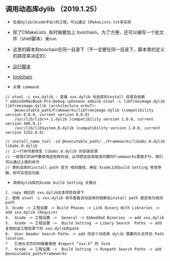 ## 调用动态库dylib    （2019.1.25）

* `生成dylib(Xcode平台)的工程，可以通过 CMakeLists.txt来实现`
* 除了CMakeLists ,有时候要加上 toolchaiin，为了方便，还可以编写一个批文件（shell脚本）来run.
* 这里的脚本和toochain在同一目录下（不一定要在同一目录下，脚本里的定义的路径来决定的）
* [运行脚本](https://github.com/GalenDeng/IOS_Study/blob/master/Xcode/dylib%E5%BA%93%E7%9A%84%E7%94%9F%E6%88%90%E4%B8%8E%E8%B0%83%E7%94%A8/configture_ios)
* [toolchain](https://github.com/GalenDeng/IOS_Study/blob/master/Xcode/dylib%E5%BA%93%E7%9A%84%E7%94%9F%E6%88%90%E4%B8%8E%E8%B0%83%E7%94%A8/toolchain_ios64.cmake)

* `关键 command`
```
// otool -L xxx.dylib : 查看 xxx.dylib 动态库的install 目录及依赖
* admindeMacBook-Pro:Debug-iphoneos admin$ otool -L libfreeimage.dylib
libfreeimage.dylib (architecture armv7):
	@executable_path/Frameworks/libfreeimage.dylib (compatibility version 0.0.0, current version 0.0.0)
	/usr/lib/libc++.1.dylib (compatibility version 1.0.0, current version 400.9.1)
	/usr/lib/libSystem.B.dylib (compatibility version 1.0.0, current version 1252.0.0)

// install_name_tool -id @executable_path/../Frameworks/libabc.0.dylib libabc.0.dylib 
// 上一行命令是改变 libabc.0.dylib 的安装目录
// 一般我们的APP要使用这些库的话，必须把这些库放进内置的Frameworks里面才行，我们可以通过上面的命令
// 使到该库的install path 变为 相对路径，再在 Xcode上的build Setting 修改参数，即可实现这功能
```
* `调用dylib库的Xcode build Setting 关键点`
```
1. copy 相应的 xxx.dylib在本项目目录下
2. 使用 otool -L xxx.dylib 命令查看该动态库的依赖及install path 是否改为相对path
3. Xcode -> 工程设置 -> Build Phases -> Link Binary With Libraries -> add xxx.dylib (Require)
4.  Xcode -> 工程设置 ->  General -> Embedded Binaries -> add xxx.dylib
5.  Xcode -> 工程设置 ->  Build Setting -> Libary Search  Paths -> add 复制到该工程目录下的 xxx.dylib的path
6.  User Header Search Paths -> add 你这个动态库 dylib 需要的头文件的 Path location.
*   引用头文件的时候要使用 #import “xxx.h” 的 form
7.  Xcode -> 工程设置 ->  Build Setting -> Runpath Search Paths -> add @executable_path/Frameworks
```